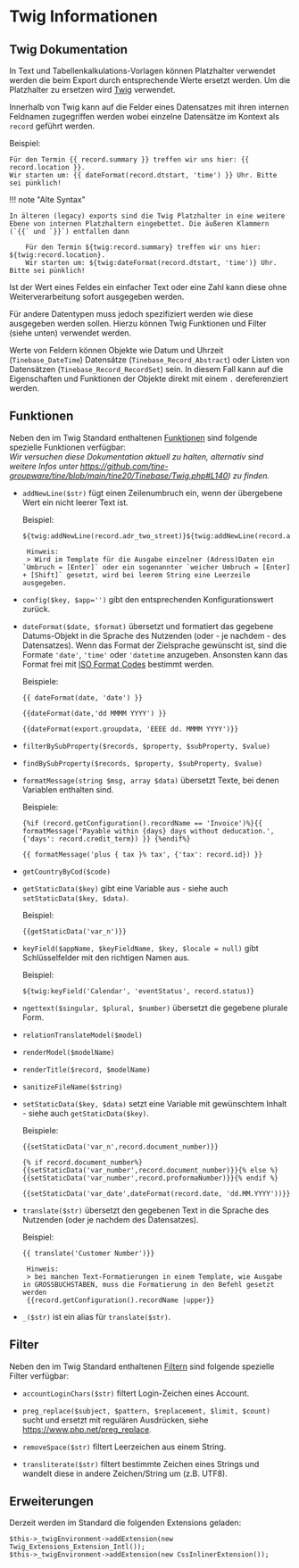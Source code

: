 Twig Informationen
====

Twig Dokumentation
----
In Text und Tabellenkalkulations-Vorlagen können Platzhalter verwendet werden die beim Export durch entsprechende Werte ersetzt werden.
Um die Platzhalter zu ersetzen wird [Twig](https://twig.symfony.com/doc/) verwendet.

Innerhalb von Twig kann auf die Felder eines Datensatzes mit ihren internen Feldnamen zugegriffen werden wobei einzelne Datensätze im Kontext als `record` geführt werden.

Beispiel:

    Für den Termin {{ record.summary }} treffen wir uns hier: {{ record.location }}. 
    Wir starten um: {{ dateFormat(record.dtstart, 'time') }} Uhr. Bitte sei pünklich!


!!! note "Alte Syntax"

    In älteren (legacy) exports sind die Twig Platzhalter in eine weitere Ebene von internen Platzhaltern eingebettet. Die äußeren Klammern (`{{` und `}}`) entfallen dann

        Für den Termin ${twig:record.summary} treffen wir uns hier: ${twig:record.location}. 
        Wir starten um: ${twig:dateFormat(record.dtstart, 'time')} Uhr. Bitte sei pünklich!


Ist der Wert eines Feldes ein einfacher Text oder eine Zahl kann diese ohne Weiterverarbeitung sofort ausgegeben werden.

Für andere Datentypen muss jedoch spezifiziert werden wie diese ausgegeben werden sollen. Hierzu können Twig Funktionen und Filter (siehe unten) verwendet werden.

Werte von Feldern können Objekte wie Datum und Uhrzeit (`Tinebase_DateTime`) Datensätze (`Tinebase_Record_Abstract`) oder Listen von Datensätzen (`Tinebase_Record_RecordSet`) sein. In diesem Fall kann auf die Eigenschaften und Funktionen der Objekte direkt mit einem `.` dereferenziert werden.

Funktionen
---
Neben den im Twig Standard enthaltenen [Funktionen](https://twig.symfony.com/doc/2.x/functions/index.html) sind folgende spezielle Funktionen verfügbar:  
*Wir versuchen diese Dokumentation aktuell zu halten, alternativ sind weitere Infos unter https://github.com/tine-groupware/tine/blob/main/tine20/Tinebase/Twig.php#L140) zu finden.*

* `addNewLine($str)` fügt einen Zeilenumbruch ein, wenn der übergebene Wert ein nicht leerer Text ist.

    Beispiel:  
    ~~~
    ${twig:addNewLine(record.adr_two_street)}${twig:addNewLine(record.adr_two_street2)}${twig:record.adr_two_postalcode}${twig:addNewLine(record.adr_two_locality)}${twig:addNewLine(record.adr_two_region)}${twig:addNewLine(record.adr_two_countryname)}
    ~~~

       Hinweis:  
       > Wird im Template für die Ausgabe einzelner (Adress)Daten ein `Umbruch = [Enter]` oder ein sogenannter `weicher Umbruch = [Enter] + [Shift]` gesetzt, wird bei leerem String eine Leerzeile ausgegeben.

* `config($key, $app='')` gibt den entsprechenden Konfigurationswert zurück.

* `dateFormat($date, $format)` übersetzt und formatiert das gegebene Datums-Objekt in die Sprache des Nutzenden (oder - je nachdem - des Datensatzes). Wenn das Format der Zielsprache gewünscht ist, sind die Formate `'date'`, `'time'` oder `'datetime` anzugeben. Ansonsten kann das Format frei mit [ISO Format Codes](https://examples.mashupguide.net/lib/ZendFramework-0.9.3-Beta/documentation/end-user/core/de/zend.date.constants.html#zend.date.constants.selfdefinedformats) bestimmt werden.

    Beispiele:  
    ~~~
    {{ dateFormat(date, 'date') }}  

    {{dateFormat(date,'dd MMMM YYYY') }}  
    
    {{dateFormat(export.groupdata, 'EEEE dd. MMMM YYYY')}}  
    ~~~

* `filterBySubProperty($records, $property, $subProperty, $value)` 

* `findBySubProperty($records, $property, $subProperty, $value)` 

* `formatMessage(string $msg, array $data)` übersetzt Texte, bei denen Variablen enthalten sind.

    Beispiele:  
    ~~~
    {%if (record.getConfiguration().recordName == 'Invoice')%}{{ formatMessage('Payable within {days} days without deducation.', {'days': record.credit_term}) }} {%endif%}
    
    {{ formatMessage('plus { tax }% tax', {'tax': record.id}) }}
    ~~~

* `getCountryByCod($code)` 

* `getStaticData($key)` gibt eine Variable aus - siehe auch `setStaticData($key, $data)`.

    Beispiel:  
    ~~~
    {{getStaticData('var_n')}}
    ~~~

* `keyField($appName, $keyFieldName, $key, $locale = null)` gibt Schlüsselfelder mit den richtigen Namen aus.

    Beispiel:  
    ~~~
    ${twig:keyField('Calendar', 'eventStatus', record.status)}
    ~~~

* `ngettext($singular, $plural, $number)` übersetzt die gegebene plurale Form.

* `relationTranslateModel($model)` 

* `renderModel($modelName)` 

* `renderTitle($record, $modelName)` 

* `sanitizeFileName($string)` 

* `setStaticData($key, $data)` setzt eine Variable mit gewünschtem Inhalt - siehe auch `getStaticData($key)`.

    Beispiele:  
    ~~~
    {{setStaticData('var_n',record.document_number)}}

    {% if record.document_number%}{{setStaticData('var_number',record.document_number)}}{% else %}{{setStaticData('var_number',record.proformaNumber)}}{% endif %}

    {{setStaticData('var_date',dateFormat(record.date, 'dd.MM.YYYY'))}}
    ~~~

* `translate($str)` übersetzt den gegebenen Text in die Sprache des Nutzenden (oder je nachdem des Datensatzes).

    Beispiel:  
    ~~~
    {{ translate('Customer Number')}}
    ~~~

       Hinweis:  
       > bei manchen Text-Formatierungen in einem Template, wie Ausgabe in GROSSBUCHSTABEN, muss die Formatierung in den Befehl gesetzt werden
       {{record.getConfiguration().recordName |upper}}

* `_($str)` ist ein alias für `translate($str)`.

Filter
---
Neben den im Twig Standard enthaltenen [Filtern](https://twig.symfony.com/doc/2.x/filters/index.html) sind folgende spezielle Filter verfügbar: 

* `accountLoginChars($str)` filtert Login-Zeichen eines Account.

* `preg_replace($subject, $pattern, $replacement, $limit, $count)` sucht und ersetzt mit regulären Ausdrücken, siehe https://www.php.net/preg_replace.

* `removeSpace($str)` filtert Leerzeichen aus einem String.

* `transliterate($str)` filtert bestimmte Zeichen eines Strings und wandelt diese in andere Zeichen/String um (z.B. UTF8).

Erweiterungen
---
Derzeit werden im Standard die folgenden Extensions geladen:

    $this->_twigEnvironment->addExtension(new Twig_Extensions_Extension_Intl());
    $this->_twigEnvironment->addExtension(new CssInlinerExtension());
